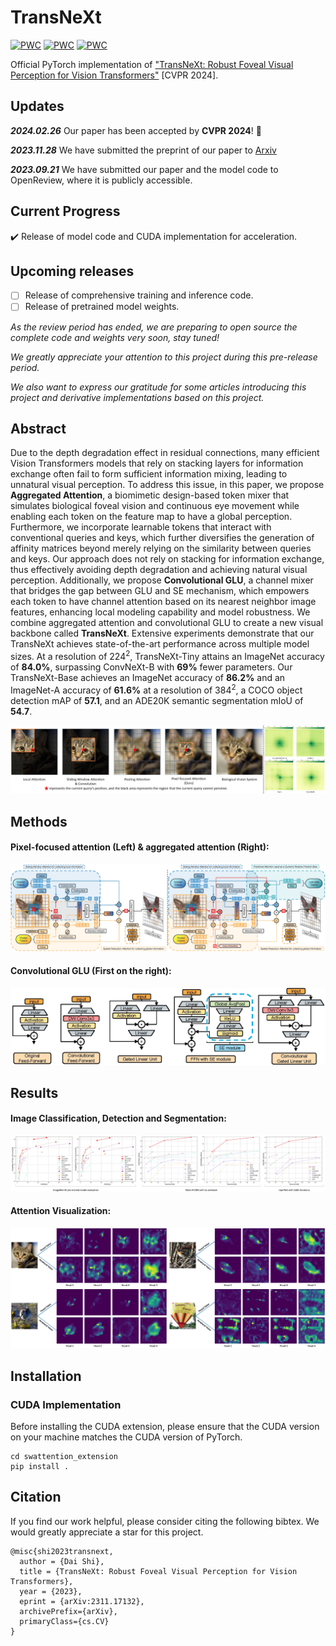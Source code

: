# TransNeXt
[![PWC](https://img.shields.io/endpoint.svg?url=https://paperswithcode.com/badge/transnext-robust-foveal-visual-perception-for/domain-generalization-on-imagenet-a)](https://paperswithcode.com/sota/domain-generalization-on-imagenet-a?p=transnext-robust-foveal-visual-perception-for)
[![PWC](https://img.shields.io/endpoint.svg?url=https://paperswithcode.com/badge/transnext-robust-foveal-visual-perception-for/object-detection-on-coco-minival)](https://paperswithcode.com/sota/object-detection-on-coco-minival?p=transnext-robust-foveal-visual-perception-for)
[![PWC](https://img.shields.io/endpoint.svg?url=https://paperswithcode.com/badge/transnext-robust-foveal-visual-perception-for/semantic-segmentation-on-ade20k)](https://paperswithcode.com/sota/semantic-segmentation-on-ade20k?p=transnext-robust-foveal-visual-perception-for)

Official PyTorch implementation of ["TransNeXt: Robust Foveal Visual Perception for Vision Transformers"](https://arxiv.org/pdf/2311.17132.pdf) [CVPR 2024].

## Updates
***2024.02.26*** Our paper has been accepted by **CVPR 2024**! 🎉

***2023.11.28*** We have submitted the preprint of our paper to [Arxiv](https://arxiv.org/abs/2311.17132)

***2023.09.21*** We have submitted our paper and the model code to OpenReview, where it is publicly accessible.

## Current Progress
:heavy_check_mark: Release of model code and CUDA implementation for acceleration.

## Upcoming releases 

- [ ] Release of comprehensive training and inference code.
- [ ] Release of pretrained model weights.
      
*As the review period has ended, we are preparing to open source the complete code and weights very soon, stay tuned!*

*We greatly appreciate your attention to this project during this pre-release period.*

*We also want to express our gratitude for some articles introducing this project and derivative implementations based on this project.*

## Abstract
Due to the depth degradation effect in residual connections, many efficient Vision Transformers models that rely on stacking layers for information exchange often fail to form sufficient information mixing, leading to unnatural visual perception. To address this issue, in this paper, we propose **Aggregated Attention**, a biomimetic design-based token mixer that simulates biological foveal vision and continuous eye movement while enabling each token on the feature map to have a global perception. Furthermore, we incorporate learnable tokens that interact with conventional queries and keys, which further diversifies the generation of affinity matrices beyond merely relying on the similarity between queries and keys. Our approach does not rely on stacking for information exchange, thus effectively avoiding depth degradation and achieving natural visual perception.
Additionally, we propose **Convolutional GLU**, a channel mixer that bridges the gap between GLU and SE mechanism, which empowers each token to have channel attention based on its nearest neighbor image features, enhancing local modeling capability and model robustness. We combine aggregated attention and convolutional GLU to create a new visual backbone called **TransNeXt**. Extensive experiments demonstrate that our TransNeXt achieves state-of-the-art performance across multiple model sizes. At a resolution of $224^2$, TransNeXt-Tiny attains an ImageNet accuracy of **84.0\%**, surpassing ConvNeXt-B with **69\%** fewer parameters. Our TransNeXt-Base achieves an ImageNet accuracy of **86.2\%** and an ImageNet-A accuracy of **61.6\%** at a resolution of $384^2$, a COCO object detection mAP of **57.1**, and an ADE20K semantic segmentation mIoU of **54.7**.

![biological_vision](figures/biological_vision.jpg "biological_vision")
## Methods
#### Pixel-focused attention (Left) & aggregated attention (Right):

![pixel-focused_attention](figures/pixel-focused_attention.jpg "pixel-focused_attention")
#### Convolutional GLU (First on the right):
![Convolutional GLU](figures/feedforward_variants.jpg "Convolutional GLU")

## Results
#### Image Classification, Detection and Segmentation:
![experiment_figure](figures/experiment_figure.jpg "experiment_figure")

#### Attention Visualization:
![foveal_peripheral_vision](figures/foveal_peripheral_vision.jpg "foveal_peripheral_vision")

## Installation
### CUDA Implementation
Before installing the CUDA extension, please ensure that the CUDA version on your machine matches the CUDA version of PyTorch. 

    cd swattention_extension
    pip install .

## Citation
If you find our work helpful, please consider citing the following bibtex. We would greatly appreciate a star for this project.

    @misc{shi2023transnext,
      author = {Dai Shi},
      title = {TransNeXt: Robust Foveal Visual Perception for Vision Transformers},
      year = {2023},
      eprint = {arXiv:2311.17132},
      archivePrefix={arXiv},
      primaryClass={cs.CV}
    }
